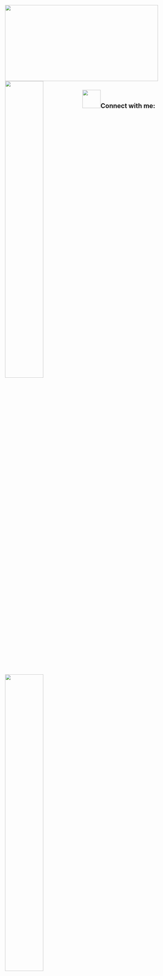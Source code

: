 <img align="center" width="100%" height="250px" src="https://i.imgur.com/BtxNLh3.gif">
<a href="https://github.com/niccolo-fato">
<img align="left" width="50%" src="https://github-readme-stats.vercel.app/api?username=niccolo-fato&show_icons=true&theme=tokyonight" />
</a> 
<img align="left" width="50%" src="https://64.media.tumblr.com/84f8d056dbeadc0b7498ab60353f856e/b50bfc7f97dd2cfb-b1/s640x960/aea307cdb21b8930350c3d9b4e92303596034e60.gifv" />
<a href="https://github.com/niccolo-fato">
<img align="left" width="50%" src="https://github-readme-stats.vercel.app/api/top-langs/?username=niccolo-fato&theme=tokyonight&hide_langs_below=1" />
</a>
 <h2><img height="60px" src="https://media.tenor.com/images/48b36b09501d8bd69e101432754e03d7/tenor.gif" >Connect with me: </h2>
<a href="https://www.instagram.com/niccolo768/">
  <img align="right" alt="Niccolò's Instagram" width="22px" src="https://cdn.jsdelivr.net/npm/simple-icons@v3/icons/instagram.svg" />
</a>








